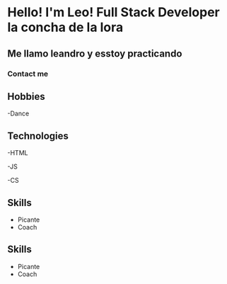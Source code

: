 # Hello! I'm Leo! Full Stack Developer la concha de la lora



## Me llamo leandro y esstoy practicando



### Contact me 





## Hobbies 

-Dance


## Technologies 

-HTML

-JS

-CS
## Skills

- Picante
- Coach

## Skills

- Picante
- Coach


